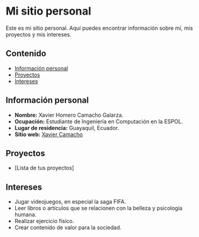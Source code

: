 # Mi sitio personal
Este es mi sitio personal. Aquí puedes encontrar información sobre mí, mis
proyectos y mis intereses.

## Contenido
* [Información personal](#información-personal)
* [Proyectos](#proyectos)
* [Intereses](#intereses)
  
## Información personal
* **Nombre:** Xavier Homero Camacho Galarza.
* **Ocupación:** Estudiante de Ingeniería en Computación en la ESPOL.
* **Lugar de residencia:** Guayaquil, Ecuador.
* **Sitio web:** [Xavier Camacho](https://xavih830.github.io/Xavih830)
  
## Proyectos
* [Lista de tus proyectos]
  
## Intereses
* Jugar videojuegos, en especial la saga FIFA.
* Leer libros o artículos que se relacionen con la belleza y psicología humana.
* Realizar ejercicio físico.
* Crear contenido de valor para la sociedad.
